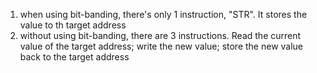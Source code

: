 1. when using bit-banding, there's only 1 instruction, "STR". It stores the value to th target address
2. without using bit-banding, there are 3 instructions. Read the current value of the target address; write the new value; store the new value back to the target address
